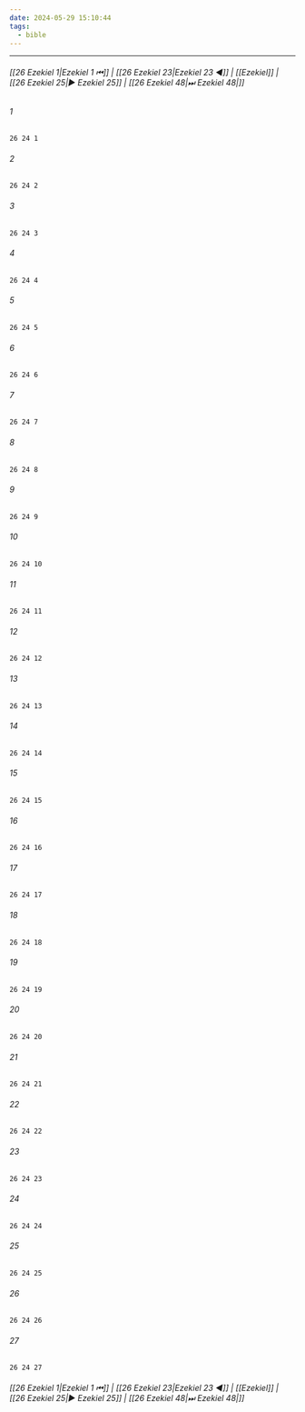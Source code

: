 ```yaml
---
date: 2024-05-29 15:10:44
tags:
  - bible
---
```

___

###### [[26 Ezekiel 1|Ezekiel 1 ⏮]] | [[26 Ezekiel 23|Ezekiel 23 ◀]] | [[Ezekiel]] | [[26 Ezekiel 25|▶ Ezekiel 25]] | [[26 Ezekiel 48|⏭ Ezekiel 48|]]

###### 1
``` verse
26 24 1 
```
###### 2
``` verse
26 24 2 
```
###### 3
``` verse
26 24 3 
```
###### 4
``` verse
26 24 4 
```
###### 5
``` verse
26 24 5 
```
###### 6
``` verse
26 24 6 
```
###### 7
``` verse
26 24 7 
```
###### 8
``` verse
26 24 8 
```
###### 9
``` verse
26 24 9 
```
###### 10
``` verse
26 24 10 
```
###### 11
``` verse
26 24 11 
```
###### 12
``` verse
26 24 12 
```
###### 13
``` verse
26 24 13 
```
###### 14
``` verse
26 24 14 
```
###### 15
``` verse
26 24 15 
```
###### 16
``` verse
26 24 16 
```
###### 17
``` verse
26 24 17 
```
###### 18
``` verse
26 24 18 
```
###### 19
``` verse
26 24 19 
```
###### 20
``` verse
26 24 20 
```
###### 21
``` verse
26 24 21 
```
###### 22
``` verse
26 24 22 
```
###### 23
``` verse
26 24 23 
```
###### 24
``` verse
26 24 24 
```
###### 25
``` verse
26 24 25 
```
###### 26
``` verse
26 24 26 
```
###### 27
``` verse
26 24 27 
```

###### [[26 Ezekiel 1|Ezekiel 1 ⏮]] | [[26 Ezekiel 23|Ezekiel 23 ◀]] | [[Ezekiel]] | [[26 Ezekiel 25|▶ Ezekiel 25]] | [[26 Ezekiel 48|⏭ Ezekiel 48|]]

